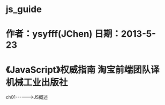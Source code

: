 js_guide
========
作者：ysyfff(JChen)
日期：2013-5-23
========
《JavaScript》权威指南
淘宝前端团队译
机械工业出版社
========
ch01------>JS概述
